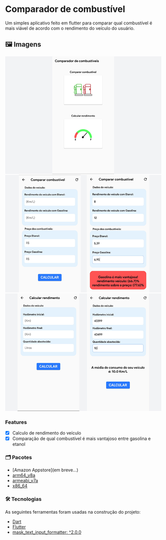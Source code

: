 # Comparador de combustível

Um simples aplicativo feito em flutter para comparar qual combustível é mais viável
de acordo com o rendimento do veículo do usuário.

## 🖼️ Imagens

 <div>
    <img alt="print1" title="#Print 1" src="./images/print1.png" />
    <img alt="print2" title="#Print 2" src="./images/print2.png" />
    <img alt="print3" title="#Print 3" src="./images/print3.png" />
 </div>

### Features

- [x] Calculo de rendimento do veículo
- [x] Comparação de qual combustível é mais vantajoso entre gasolina e etanol

### 🗂 Pacotes
- [Amazon Appstore](em breve...)
- [arm64_v8a](.build\app\outputs\flutter-apk\comparador_combustivel-arm64-v8a-release.apk)
- [armeabi_v7a](.build\app\outputs\flutter-apk\comparador_combustivel-armeabi-v7a-release.apk)
- [x86_64](.build\app\outputs\flutter-apk\comparador_combustivel-x86_64-release.apk)

### 🛠 Tecnologias

As seguintes ferramentas foram usadas na construção do projeto:

- [Dart](https://dart.dev/)
- [Flutter](https://flutter.dev/)
- [mask_text_input_formatter: ^2.0.0](https://pub.dev/packages/mask_text_input_formatter)
